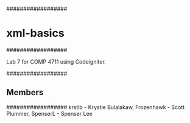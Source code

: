 ##################
# xml-basics
##################

Lab 7 for COMP 4711 using Codeigniter.

##################
## Members
##################
krstlb - Krystle Bulalakaw, Frozenhawk - Scott Plummer, SpenserL - Spenser Lee
